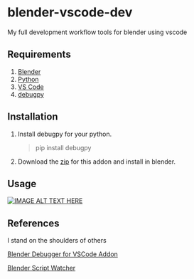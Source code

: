 # blender-vscode-dev
My full development workflow tools for blender using vscode

## Requirements

1. [Blender](https://www.blender.org/download/)
2. [Python](https://www.python.org/downloads/)
3. [VS Code](https://code.visualstudio.com/download)
4. [debugpy](https://github.com/microsoft/debugpy)

## Installation

1. Install debugpy for your python.

    > pip install debugpy

2. Download the [zip](https://github.com/ranjian0/blender-vscode-dev/archive/refs/heads/main.zip) for this addon and install in blender.


## Usage

[![IMAGE ALT TEXT HERE](https://img.youtube.com/vi/72jCL7aC5Zs/0.jpg)](https://www.youtube.com/watch?v=72jCL7aC5Zs)


## References

I stand on the shoulders of others


[Blender Debugger for VSCode Addon](https://github.com/AlansCodeLog/blender-debugger-for-vscode)

[Blender Script Watcher](https://github.com/wisaac407/blender-script-watcher)
